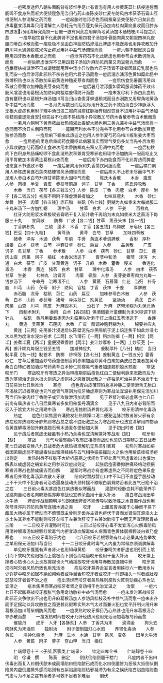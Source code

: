 <!-- { "loadSidebar": true } -->
　　一痘密发透但八朝头面胸背有浆惟手足止有青泡有用人参黄茋苡仁桔梗连翘而肠鸣不食身热而呕大便频屁急用当归芍药山查陈皮砂仁麦冬防风白术茯苓石膏山豆根便制人参消解之药而愈
　　一痘起胀时忽泻赤色而稠根窠坚突便秘六日矣此血热毒壅宜泻其毒只用清解主人恐耗元气用豆蔲丸保元汤加肉桂肉菓痂虽收而目肿赤四肢发乃用清解究竟损一目废一肢有同此症用犀角地黄汤加木通桔梗川芎提之而愈
　　一痘早起饮食不化此脾肾不足也用四君子汤加补骨脂肉菓又朝服四神丸夜服四苓白术散而愈一痘隐隐不见面白神疲防热渗泄此脾虚不能送毒也用异攻散加升麻川芎木通蝉脱陈米泻止痘发用补中益气汤调理而愈
　　一痘六朝不起胀灰白昏睡用四牙散木香散发之而愈
　　一痘泄泻药石不化此脾虚也用参苓白术散诃附丸而愈
　　一痘后脾虚泄泻不已用四君子汤加升麻防风肉菓又肉豆蔲丸而愈
　　一痘羸瘦枯槁溏泄不已咸谓脾弱用理中汤小异攻散六君子汤皆不效者因其母乳弱也易乳而安一痘后渗泻此邪热不杀谷也用六君子汤而愈一痘后溺赤溏泻色黄如糜此肠中煎煿积热也以五苓散加车前黄连神麯麦芽查肉而愈
　　一痘后伤食伤暑而泻用四苓散合香薷饮加神麴麦芽查肉而愈
　　一痘后暑月泄泻腹如雷鸣服调脾药不效此肠风飡泄也用葛根汤加防风肉桂煨姜得防汗而愈
　　一痘未发尽利下赤白此血热痘有壅积也以葛根升麻汤加川芎当归山查麦芽蝉退稍减而目赤溺数又用犀角地黄汤补中益气汤而愈
　　一冬月先泻数日而后见标用升发之药不效色淡白少神脉浮大无根大虚症也用附子理中汤日进二服痢减痘红脉始有根然饮食不进用补中益气汤加桂枝炮姜遂能食安但完谷不化痂不易结用小异攻散加芍药木香散参苓白术散而愈
　　一暑月六朝利下黄赤脓血壮热烦渴此毒留大肠也用三黄丸兼补中益气汤而愈一症同而不治日乆倒陷而死
　　一靥期而利水谷不分完谷不化用参苓白术散加豆蔲独参汤而愈
　　一痘后痢下蛔虫此热迫之也用人参半夏芍药乌梅川椒生姜大枣而愈
　　一痘后患痢里急后重闻药食而呕此病邪虽实而胃气受伤多矣当先补后攻用小异攻散加芍药而呕止食进次用木香防榔丸去积又用调中丸而愈
　　一痘后初秋痢下白积身热肠痛呕哕不食此湿热淤积兼胃受寒邪也用理中汤加防风一服而呕止又用平胃散加木香黄连葛根山查而愈
　　一痘后痢下赤白能食而不化此胃热而脾虚也恣食不节遂致不救
　　一痘后暑痢用保和丸香薷饮间服而愈
　　一痘后噤口痢用人参陈皮黄连石莲肉桔梗胃风汤调理而愈
　　一痘后痢乆不止积未尽而中气不足用人参白术白芍升麻甘草陈米大固中气而愈
　　陈氏木香散
　　木香　腹皮　人参　肉桂　半夏　青皮　赤茯苓前胡　诃子　甘草　丁香
　　陈氏异攻散
　　木香　当归　茯苓【各三钱五分】人参　陈皮　丁香　肉蔲　白术　厚朴　附子【各二钱五分】初服不用附子理虚泄甚者加之
　　七味豆蔲丸
　　木香　砂仁　龙骨　附子　肉菓【各五钱】赤石脂　枯矾【各七钱】麫糊为丸如黍米大每嵗服二十丸米汤下一方加牡蛎
　　理中汤
　　甘草　白术　人参　干姜
　　百祥丸
　　红牙大防用浆水煮极软去膏晒干复入前汁收干再焙为末丸如黍米大芝蔴汤下每服三十丸
　　宣风散
　　防榔　广皮【各二钱】甘草　黑丑头末【各一钱】
　　丁香脾积丸
　　三棱　蓬术　木香　丁香【各五钱】乌梅皮　牙皂灰【各三钱】巴豆【四十九粒】
　　黄芩汤
　　黄芩　白芍　甘草
　　加味四苓散
　　猪苓　泽泻　木通　茯苓　车前　牛蒡　黄连术苓调脾散
　　香附　厚朴　煨姜　白术　茯苓　白芍　神麴甘草　砂仁　扁豆　人参
　　益黄散
　　广皮　诃子　炙甘草　丁香
　　参术散
　　人参　白术　茯苓　砂仁　甘草　苡仁　莲肉山查　肉果　诃子　橘红　木香米汤送下
　　胃苓中和汤
　　猪苓　泽泻　木通　白术　茯苓　广皮　甘草黄连　诃子　升麻　木香　藿香　粳米
　　香连化毒汤
　　木香　黄连　猪苓　白术　甘草
　　理中化毒汤
　　人参　白术　茯苓　甘草　生姜
　　七神丸　治肾泻
　　肉菓　骨脂　人参　麦芽姜煮枣肉为丸每一钱参汤下
　　夺命丹　治寒泻不止
　　人参　黄茋　石菖蒲　红花　当归　补骨脂　川芎　山药　茯苓　附子　防风　官桂　丁香　茯神　干姜
　　厚脾散
　　赤石脂　龙骨　枯矾　苡仁　山药　扁豆
　　加味参苓白术散
　　人参　茯苓　白术　山药　赤茯苓　猪苓　泽泻苡仁　炙黄茋
　　坚肠汤
　　黄茋　白术　肉菓　山查　川芎　陈皮　升麻固本丸
　　没石子　升麻　脐带米糊为丸保元汤下
　　四制术附丸
　　香附　白术【各四钱】俱酒醋姜汁童便制为末米糊调下烧针丸
　　枯矾　黄丹用姜煮枣肉为丸临用以针刺于灯上烧红五苓汤送下
　　香连丸
　　黄连　吴茱茰　石莲肉　木香　广皮　醋调神麴麫糊为丸
　　秘要神应丸
　　黄连【三两】先用姜汁浸透后以陈壁泥先炒黑隔纸于泥上焙连焦干如此炒浸七次以黑为度泔水浸炒苍术【二两】水飞滑石【一两】麫炒防榔【一两】枳实【两半】姜煮半夏【两半】童便浸煮香附【两半】姜汁炒厚朴【一两】土炒茱茰【一两】姜汁糊丸每服三钱至五钱
　　加减神应丸
　　姜制厚朴【八分】橘红　当归　制半夏【各一钱】制苍术　防榔　炒枳殻【各七分】姜制黄连【一钱五分】藿香　砂仁　甘草后重加酒炒芍药童便制香附赤痢加酒炒黄芩白痢加桑皮红白兼者加黄芩桑白白转红者加酒炒芍药黄芩白术砂仁防榔臭气重者加连翘枳殻水煎服
　　寒战咬牙门
　　寒战咬牙有寒热之异当审痘期前后痘色红白二便秘利脉来迟数而后为热为寒施治无误大抵火则清之虚则补之感冒则发散之一症独见可治并见不治发于七日前易治七日后难治
　　寒症
　　痘色青白皮薄顶陷身凉神静二便清滑舌无胎口不渴脉沉迟者寒症也元气虚胃气寒则为咬牙肺虚寒则为寒战法宜温补用保元汤加川芎当归生姜肉桂丁香附子或异攻散泄泻加肉菓
　　见于养浆时者必虚寒也七八日前尚有属热者七八日后属寒者多矣用催蛰丹滴滴金
　　见于八九日内者必背阳而反入于隂宜大补之用建中汤
　　寒战用独附汤养胃化毒汤
　　咬牙用清神化毒汤
　　热症
　　痘色红紫焦黑齐涌掀发壮热烦躁口渴二便秘澁脉洪数者皆火邪有余热症也胃热则咬牙肺热则寒战总之隂不胜阳激之反为寒战咬牙也法宜清解用四物汤合黄连解毒汤加升麻连翘石膏木通麦冬便秘加大黄
　　见于初出时者【缺】
　　见于痘后者属虚无疑虽有小热乃余毒也宜清解兼补寒战用【缺】
　　咬牙用【缺】
　　寒战
　　元气亏侵邪毒内攻邪正相搏而战动也须防日期辨之五日战者死七日战者变候八九日战者危大抵热极须解肌无热须引表耳
　　初热时寒战如疟者因荣衞虚弱不能逼毒快出留滞经络与五气相争振振揺动火之象也用紫葛桂枝汤痘出则定
　　发热时唇不红脉不大析析恶寒之状间作干呕此表气素虚毒难出也慎勿解表以成虚弱之祸宜和之用参苏饮痘出则定
　　起胀后痘密番掀肿痛经络动揺振寒者非寒战也脓成痛去而自解
　　灌浆时寒战亦有虚寒虚热之不同若痘色果系虚寒者用养胃化毒汤异攻散人牙散
　　结痂时暂战暂止口中不叫目不直竪手股战动上不干头中不犯身者可治若遍身战动头颈转揺不歇眼白肩耸防舌者此五气已絶不治之症
　　三日前火毒太甚痘色红紫热极似寒而战
　　灌脓时经脉血耗不能荣养手足跳肉自动者名肉瞤筋惕亦非寒战也宜养荣血用十全大补汤
　　痘白寒战用田单火牛汤
　　脾虚作战根颗明净匀朗但因脾虚不能传导以致所胜之水自侮作战也用茯苓泽泻荆芥防风黄苓连翘木通之类
　　咬牙
　　上龈属胃亦属于心静而不易下龈属大肠亦属于脾动而不倚肾既主骨则牙齿亦主肾也痘伏于肾而发肾涸其源淫火上炎土失其养水不能制则咬牙矣咬于左兼治肝咬于右兼治肺咬于中而无声宜理脾胃益三隂
　　一二日咬牙非灌脓时可比
　　三日以前咬牙心毒不发宜泻心火解毒防风用清神解毒汤如根颗红紫毒气内拒宜凉血解毒如乆病面青色黄体弱根颗淡白者乃虚寒也
　　四五日咬牙毒陷于内也
　　七八日咬牙若根颗略有红赤必乗其疮势举发之单用保元汤加川芎当归
　　十一二日咬牙此时毒气入内虽为常候亦须调脾解毒
　　单见咬牙戛戛有声者肾火也用知母黄栢
　　咬牙兼呵欠者肝虚也阳引而上隂引而下故呵欠也阳极而上隂极而下则合而啮齿咬牙也用十全大补汤
　　咬牙兼上撺者心热也心火上炎故撺视也火气动揺故咬牙也用导赤散加连翘牛蒡
　　咬牙兼烦闷呵欠者风热所致也用羌活汤
　　疤后咬牙兼弄舌妄言者用硃砂六一散用氷片少许梦中咬牙如锯不絶如彻索者或睁目舌短咬牙者或咬牙一时即揺头一时者或肚腹瑟瑟咬牙者皆不治之症
　　痘出溃烂而咬牙者盖热胜则腐败火旺则动揺心热也法宜清之
　　疮本焦黑而寒战咬牙者肾之变动相干也治宜温之
　　治案
　　一痘六七日不起胀寒战咬牙腹胀气急用竒功散补中益气汤而愈
　　一痘未发时寒战咬牙此邪正交争欲出不出也用升麻葛根汤加人参防风桂枝及补中益气汤而愈一痘未出齐而手足揺动以异攻散投之而更甚此假寒实热木气太过而兼火犯也宜平肝制火用升麻葛根汤加川芎柴胡防风而愈
　　一痘发热时咬牙撺目乃心热甚也用升麻葛根汤合导赤散而愈
　　一痘发热时闷瞀咬牙乃肝经热风也用羌活汤加葛根芍药而愈
　　催蛰丹
　　虎牙　人牙【各酥炙】人参　丁香共为末
　　滴滴金
　　狗头去肉酥炙为末酒煎
　　独附汤
　　附子便制加灯心水煎
　　养胃化毒汤
　　人参　黄茋
　　清神化毒汤
　　升麻　生地　木通　甘草　防风　麦冬
　　田单火牛汤
　　人参　黄茋　附子　蓼子　穿山甲　当归　橘红




　　仁端録卷十三
<子部,医家类,仁端录>
　　钦定四库全书
　　仁端録卷十四
　　明　徐谦　撰
　　陈葵　删定
　　倒伏倒陷倒靥干枯门
　　凡痘内者不出曰伏毒出而复入曰倒伏脓未成而塌陷曰倒陷脓已成而化水曰倒靥皆为恶候大抵倒伏倒陷属内虚倒靥属外感而陷则有五紫陷黑陷则热邪凝滞为有余之候灰陷白陷血陷则血气虚亏为不足之症有余者多可救不足者多难治
　　倒伏

